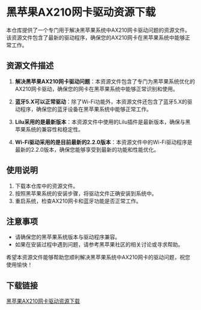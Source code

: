# 黑苹果AX210网卡驱动资源下载

本仓库提供了一个专门用于解决黑苹果系统中AX210网卡驱动问题的资源文件。该资源文件包含了最新的驱动程序，确保您的AX210网卡在黑苹果系统中能够正常工作。

## 资源文件描述

1. **解决黑苹果AX210网卡驱动问题**：本资源文件包含了专门为黑苹果系统优化的AX210网卡驱动，确保您的网卡在黑苹果系统中能够正常识别和使用。

2. **蓝牙5.X可以正常驱动**：除了Wi-Fi功能外，本资源文件还包含了蓝牙5.X的驱动程序，确保您的蓝牙设备在黑苹果系统中能够正常工作。

3. **Lilu采用的是最新版本**：本资源文件中使用的Lilu插件是最新版本，确保与黑苹果系统的兼容性和稳定性。

4. **Wi-Fi驱动采用的是目前最新的2.2.0版本**：本资源文件中的Wi-Fi驱动程序是最新的2.2.0版本，确保您能够享受到最新的功能和性能优化。

## 使用说明

1. 下载本仓库中的资源文件。
2. 按照黑苹果系统的安装步骤，将驱动文件正确安装到系统中。
3. 重启系统，检查AX210网卡和蓝牙功能是否正常工作。

## 注意事项

- 请确保您的黑苹果系统版本与驱动程序兼容。
- 如果在安装过程中遇到问题，请参考黑苹果社区的相关讨论或寻求帮助。

希望本资源文件能够帮助您顺利解决黑苹果系统中AX210网卡的驱动问题，祝您使用愉快！

## 下载链接

[黑苹果AX210网卡驱动资源下载](https://pan.quark.cn/s/c35e7c70d297)